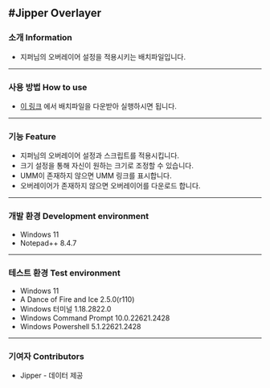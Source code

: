 #Jipper Overlayer
---
### 소개 Information
* 지퍼님의 오버레이어 설정을 적용시키는 배치파일입니다.
---
### 사용 방법 How to use
* [이 링크](https://github.com/Jongye0l/Jipper-Overlayer/releases/latest) 에서 배치파일을 다운받아 실행하시면 됩니다.
---
### 기능 Feature
* 지퍼님의 오버레이어 설정과 스크립트를 적용시킵니다.
* 크기 설정을 통해 자신이 원하는 크기로 조정할 수 있습니다.
* UMM이 존재하지 않으면 UMM 링크를 표시합니다.
* 오버레이어가 존재하지 않으면 오버레이어를 다운로드 합니다.
---
### 개발 환경 Development environment
* Windows 11
* Notepad++ 8.4.7
---
### 테스트 환경 Test environment
* Windows 11
* A Dance of Fire and Ice 2.5.0(r110)
* Windows 터미널 1.18.2822.0
* Windows Command Prompt 10.0.22621.2428
* Windows Powershell 5.1.22621.2428
---
### 기여자 Contributors
* Jipper - 데이터 제공